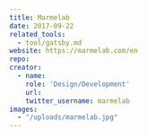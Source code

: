```yaml
---
title: Marmelab
date: 2017-09-22
related_tools:
  - tool/gatsby.md
website: https://marmelab.com/en
repo:
creator:
  - name:
    role: 'Design/Development'
    url:
    twitter_username: marmelab
images:
  - "/uploads/marmelab.jpg"
---
```

